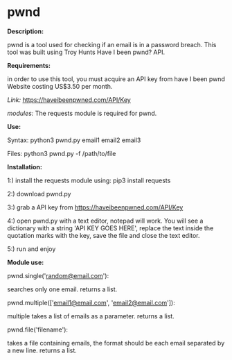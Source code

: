 # pwnd

**Description:**

pwnd is a tool used for checking if an email is in a password breach. This tool was built using Troy Hunts Have I been pwnd? API.

**Requirements:**

in order to use this tool, you must acquire an API key from have I been pwnd Website costing US$3.50 per month.

_Link:_ https://haveibeenpwned.com/API/Key

_modules:_ The requests module is required for pwnd.

**Use:**

Syntax: python3 pwnd.py email1 email2 email3

Files: python3 pwnd.py -f /path/to/file

**Installation:**

1:) install the requests module using: pip3 install requests

2:) download pwnd.py

3:) grab a API key from https://haveibeenpwned.com/API/Key 

4:) open pwnd.py with a text editor, notepad will work. You will see a dictionary with a string 'API KEY GOES HERE', replace the text inside the quotation marks with the key, save the file and close the text editor. 

5:) run and enjoy

**Module use:**

pwnd.single('random@email.com'):

searches only one email. returns a list.

pwnd.multiple(['email1@email.com', 'email2@email.com']):

multiple takes a list of emails as a parameter. returns a list.

pwnd.file('filename'):

takes a file containing emails, the format should be each email separated by a new line. returns a list.

